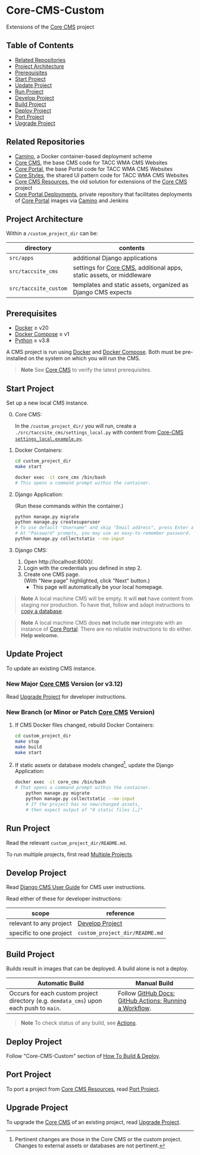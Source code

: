 # Core-CMS-Custom

Extensions of the [Core CMS] project

## Table of Contents

- [Related Repositories](#related-repositories)
- [Project Architecture](#project-architecture)
- [Prerequisites](#prerequisites)
- [Start Project](#start-project)
- [Update Project](#update-project)
- [Run Project](#run-project)
- [Develop Project](#develop-project)
- [Build Project](#build-project)
- [Deploy Project](#deploy-project)
- [Port Project](#port-project)
- [Upgrade Project](#upgrade-project)

## Related Repositories

- [Camino], a Docker container-based deployment scheme
- [Core CMS], the base CMS code for TACC WMA CMS Websites
- [Core Portal], the base Portal code for TACC WMA CMS Websites
- [Core Styles], the shared UI pattern code for TACC WMA CMS Websites
- [Core CMS Resources], the old solution for extensions of the [Core CMS] project
- [Core Portal Deployments], private repository that facilitates deployments of [Core Portal] images via [Camino] and Jenkins

## Project Architecture

Within a `/custom_project_dir` can be:

| directory | contents |
| - | - |
| `src/apps` | additional Django applications |
| `src/taccsite_cms` | settings for [Core CMS], additional apps, static assets, or middleware |
| `src/taccsite_custom` | templates and static assets, organized as Django CMS expects |

## Prerequisites

- [Docker] ≥ v20
- [Docker Compose] ≥ v1
- [Python] ≥ v3.8

A CMS project is run using [Docker] and [Docker Compose]. Both must be pre-installed on the system on which you will run the CMS.

[^2]: On a Mac or a Windows machine, we recommended you install
[Docker Desktop](https://www.docker.com/products/docker-desktop), which will install both Docker and Docker Compose as well as Docker Machine, which is required to run Docker on Mac/Windows hosts.

> **Note**
> See [Core CMS] to verify the latest prerequisites.

## Start Project

Set up a new local CMS instance.

0. Core CMS:

    In the `/custom_project_dir/` you will run, create a `./src/taccsite_cms/settings_local.py` with content from [Core-CMS `settings_local.example.py`](https://github.com/TACC/Core-CMS/blob/main/taccsite_cms/settings_local.example.py).

1. Docker Containers:

    ```sh
    cd custom_project_dir
    make start
    ```

    ```sh
    docker exec -it core_cms /bin/bash
    # This opens a command prompt within the container.
    ```

2. Django Application:

    (Run these commands within the container.)

    ```sh
    python manage.py migrate
    python manage.py createsuperuser
    # To use default "Username" and skip "Email address", press Enter at both prompts.
    # At "Password" prompts, you may use an easy-to-remember password.
    python manage.py collectstatic --no-input
    ```

3. Django CMS:
    1. Open http://localhost:8000/.
    2. Login with the credentials you defined in step 2.
    3. Create one CMS page.\
        (With "New page" highlighted, click "Next" button.)
        - This page will automatically be your local homepage.

> **Note**
> A local machine CMS will be empty. It will **not** have content from staging nor production. To have that, follow and adapt instructions to [copy a database](https://tacc-main.atlassian.net/wiki/x/GwBJAg).

> **Note**
> A local machine CMS does **not** include **nor** integrate with an instance of [Core Portal]. There are no reliable instructions to do either. **Help welcome.**

## Update Project

To update an existing CMS instance.

### New Major [Core CMS] Version (or v3.12)

Read [Upgrade Project] for developer instructions.

### New Branch (or Minor or Patch [Core CMS] Version)

1. If CMS Docker files changed, rebuild Docker Containers:

    ```sh
    cd custom_project_dir
    make stop
    make build
    make start
    ```

2. If static assets or database models changed[^1], update the Django Application:

    ```sh
    docker exec -it core_cms /bin/bash
    # That opens a command prompt within the container.
        python manage.py migrate
        python manage.py collectstatic --no-input
        # If the project has no new/changed assets,
        # then expect output of "0 static files […]"
    ```

[^1]: Pertinent changes are those in the Core CMS or the custom project. Changes to external assets or databases are not pertinent.

## Run Project

Read the relevant `custom_project_dir/README.md`.

To run multiple projects, first read [Multiple Projects](./docs/run-project.md#multiple-projects).

## Develop Project

Read [Django CMS User Guide] for CMS user instructions.

Read either of these for developer instructions:

| scope | reference |
| - | - |
| relevant to any project | [Develop Project](./docs/develop-project.md) |
| specific to one project | `custom_project_dir/README.md` |

## Build Project

Builds result in images that can be deployed. A build alone is not a deploy.

| Automatic Build | Manual Build |
| - | - |
| Occurs for each custom project directory (e.g. `demdata_cms`) upon each push to `main`. | Follow [GitHub Docs: GitHub Actions: Running a Workflow](https://docs.github.com/en/actions/using-workflows/manually-running-a-workflow#running-a-workflow). |

> **Note**
> To check status of any build, see [Actions](https://github.com/TACC/Core-CMS-Custom/actions).

## Deploy Project

Follow "Core-CMS-Custom" section of [How To Build & Deploy][Deploy Project].

## Port Project

To port a project from [Core CMS Resources], read [Port Project].

## Upgrade Project

To upgrade the [Core CMS] of an existing project, read [Upgrade Project].

<!-- Link Aliases -->

[Core Portal Deployments]: https://github.com/TACC/Core-Portal-Deployments
[Camino]: https://github.com/TACC/Camino
[Core CMS]: https://github.com/TACC/Core-CMS
[Core Styles]: https://github.com/TACC/tup-ui/tree/main/libs/core-styles
[Core CMS Resources]: https://github.com/TACC/Core-CMS-Resources
[Core Portal]: https://github.com/TACC/Core-Portal

[Docker]: https://docs.docker.com/get-docker/
[Docker Compose]: https://docs.docker.com/compose/install/
[Python]: https://www.python.org/downloads/

[Deploy Project]: https://tacc-main.atlassian.net/wiki/x/2AVv
[Port Project]: ./docs/port-project.md
[Upgrade Project]: ./docs/upgrade-project.md
[Django CMS User Guide]: https://tacc-main.atlassian.net/wiki/x/phdv

[Upgrade Project]: https://github.com/TACC/Core-CMS/blob/main/docs/upgrade-project.md
